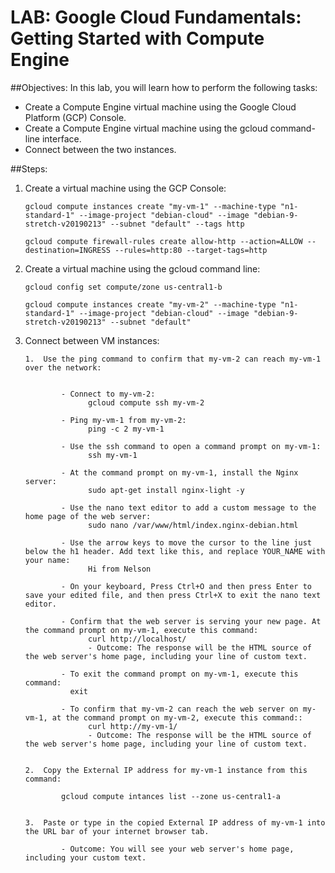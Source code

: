 # LAB: Google Cloud Fundamentals: Getting Started with Compute Engine

##Objectives:
In this lab, you will learn how to perform the following tasks:

  - Create a Compute Engine virtual machine using the Google Cloud Platform (GCP) Console.
  - Create a Compute Engine virtual machine using the gcloud command-line interface.
  - Connect between the two instances.

##Steps:

1.	Create a virtual machine using the GCP Console:

	    gcloud compute instances create "my-vm-1" --machine-type "n1-standard-1" --image-project "debian-cloud" --image "debian-9-stretch-v20190213" --subnet "default" --tags http

	    gcloud compute firewall-rules create allow-http --action=ALLOW --destination=INGRESS --rules=http:80 --target-tags=http
    

2.	Create a virtual machine using the gcloud command line:

	    gcloud config set compute/zone us-central1-b

	    gcloud compute instances create "my-vm-2" --machine-type "n1-standard-1" --image-project "debian-cloud" --image "debian-9-stretch-v20190213" --subnet "default"

3.	Connect between VM instances:

		1.	Use the ping command to confirm that my-vm-2 can reach my-vm-1 over the network:


				- Connect to my-vm-2:
				      gcloud compute ssh my-vm-2

				- Ping my-vm-1 from my-vm-2:
				      ping -c 2 my-vm-1

				- Use the ssh command to open a command prompt on my-vm-1:
				      ssh my-vm-1

				- At the command prompt on my-vm-1, install the Nginx server:
				      sudo apt-get install nginx-light -y

				- Use the nano text editor to add a custom message to the home page of the web server:
				      sudo nano /var/www/html/index.nginx-debian.html

				- Use the arrow keys to move the cursor to the line just below the h1 header. Add text like this, and replace YOUR_NAME with your name:
				      Hi from Nelson

				- On your keyboard, Press Ctrl+O and then press Enter to save your edited file, and then press Ctrl+X to exit the nano text editor.

				- Confirm that the web server is serving your new page. At the command prompt on my-vm-1, execute this command:
				      curl http://localhost/
					  - Outcome: The response will be the HTML source of the web server's home page, including your line of custom text.

				- To exit the command prompt on my-vm-1, execute this command:
				  exit

				- To confirm that my-vm-2 can reach the web server on my-vm-1, at the command prompt on my-vm-2, execute this command::
				      curl http://my-vm-1/
					  - Outcome: The response will be the HTML source of the web server's home page, including your line of custom text.
				  

		2.	Copy the External IP address for my-vm-1 instance from this command:
		
  				gcloud compute intances list --zone us-central1-a
				 

		3.	Paste or type in the copied External IP address of my-vm-1 into the URL bar of your internet browser tab.
		
				- Outcome: You will see your web server's home page, including your custom text.
